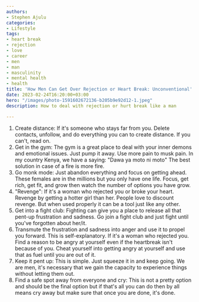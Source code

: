 ```yaml
---
authors:
- Stephen Ajulu
categories:
- Lifestyle
tags:
- heart break
- rejection
- love
- career
- men
- man
- masculinity
- mental health
- health
title: 'How Men Can Get Over Rejection or Heart Break: Unconventional'
date: 2023-02-24T16:20:00+03:00
hero: "/images/photo-1591602672136-b205b9e92d12-1.jpeg"
description: How to deal with rejection or hurt break like a man

---
```

1. Create distance: If it's someone who stays far from you. Delete contacts, unfollow, and do everything you can to create distance. If you can't, read on.
2. Get in the gym: The gym is a great place to deal with your inner demons and emotional issues. Just pump it away. Use more pain to musk pain. In my country Kenya, we have a saying: "Dawa ya moto ni moto" The best solution in case of a fire is more fire.
3. Go monk mode: Just abandon everything and focus on getting ahead. These females are in the millions but you only have one life. Focus, get rich, get fit, and grow then watch the number of options you have grow.
4. "Revenge": If it's a woman who rejected you or broke your heart. Revenge by getting a hotter girl than her. People love to discount revenge. But when used properly it can be a tool just like any other.
5. Get into a fight club: Fighting can give you a place to release all that pent-up frustration and sadness. Go join a fight club and just fight until you've forgotten about her/it.
6. Transmute the frustration and sadness into anger and use it to propel you forward. This is self-explanatory. If it's a woman who rejected you. Find a reason to be angry at yourself even if the heartbreak isn't because of you. Cheat yourself into getting angry at yourself and use that as fuel until you are out of it.
7. Keep it pent up: This is simple. Just squeeze it in and keep going. We are men, it's necessary that we gain the capacity to experience things without letting them out.
8. Find a safe spot away from everyone and cry: This is not a pretty option and should be the final option but if that's all you can do then by all means cry away but make sure that once you are done, it's done.